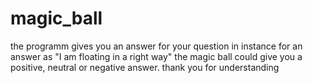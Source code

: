 # magic_ball
the programm gives you an answer for your question
in instance for an answer as "I am floating in a right way" the magic ball could give you a positive, neutral or negative answer.
thank you for understanding
